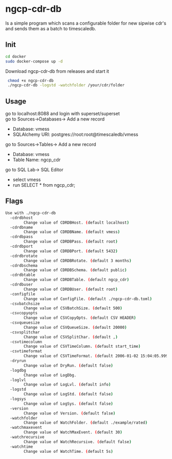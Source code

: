 # ngcp-cdr-db
Is a simple program which scans a configurable folder for new sipwise cdr's and sends them as a batch to timescaledb.

## Init
```bash
cd docker  
sudo docker-compose up -d  
```
Download ngcp-cdr-db from releases and start it
```bash
 chmod +x ngcp-cdr-db
 ./ngcp-cdr-db -logstd -watchfolder /your/cdr/folder
```

## Usage
go to localhost:8088 and login with superset/superset  
go to Sources->Databases-> Add a new record  
* Database: vmess  
* SQLAlchemy URI: postgres://root:root@timescaledb/vmess

go to Sources->Tables-> Add a new record
* Database: vmess
* Table Name: ngcp_cdr

go to SQL Lab-> SQL Editor
* select vmess
* run SELECT * from ngcp_cdr;

## Flags
```bash
Use with ./ngcp-cdr-db
  -cdrdbhost
        Change value of CDRDBHost. (default localhost)
  -cdrdbname
        Change value of CDRDBName. (default vmess)
  -cdrdbpass
        Change value of CDRDBPass. (default root)
  -cdrdbport
        Change value of CDRDBPort. (default 5432)
  -cdrdbrotate
        Change value of CDRDBRotate. (default 3 months)
  -cdrdbschema
        Change value of CDRDBSchema. (default public)
  -cdrdbtable
        Change value of CDRDBTable. (default ngcp_cdr)
  -cdrdbuser
        Change value of CDRDBUser. (default root)
  -configfile
        Change value of ConfigFile. (default ./ngcp-cdr-db.toml)
  -csvbatchsize
        Change value of CSVBatchSize. (default 500)
  -csvcopyopts
        Change value of CSVCopyOpts. (default CSV HEADER)
  -csvqueuesize
        Change value of CSVQueueSize. (default 20000)
  -csvsplitchar
        Change value of CSVSplitChar. (default ,)
  -csvtimecolumn
        Change value of CSVTimeColumn. (default start_time)
  -csvtimeformat
        Change value of CSVTimeFormat. (default 2006-01-02 15:04:05.999)
  -dryrun
        Change value of DryRun. (default false)
  -logdbg
        Change value of LogDbg.
  -loglvl
        Change value of LogLvl. (default info)
  -logstd
        Change value of LogStd. (default false)
  -logsys
        Change value of LogSys. (default false)
  -version
        Change value of Version. (default false)
  -watchfolder
        Change value of WatchFolder. (default ./example/rated)
  -watchmaxevent
        Change value of WatchMaxEvent. (default 30)
  -watchrecursive
        Change value of WatchRecursive. (default false)
  -watchtime
        Change value of WatchTime. (default 5s)

```
